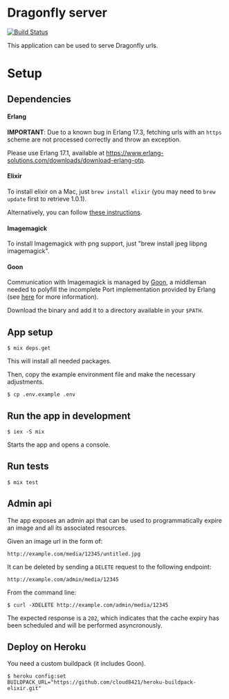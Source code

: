 # Dragonfly server

[![Build Status](https://travis-ci.org/cloud8421/dragonfly-server.svg?branch=master)](https://travis-ci.org/cloud8421/dragonfly-server)

This application can be used to serve Dragonfly urls.

# Setup

## Dependencies

#### Erlang

**IMPORTANT**: Due to a known bug in Erlang 17.3, fetching urls with an `https` scheme are not processed correctly and throw an exception.

Please use Erlang 17.1, available at <https://www.erlang-solutions.com/downloads/download-erlang-otp>.

#### Elixir

To install elixir on a Mac, just `brew install elixir` (you may need to `brew update` first to retrieve 1.0.1).

Alternatively, you can follow [these instructions](http://elixir-lang.org/install.html).

#### Imagemagick

To install Imagemagick with png support, just "brew install jpeg libpng imagemagick".

#### Goon

Communication with Imagemagick is managed by [Goon](https://github.com/alco/goon), a middleman needed to polyfill the incomplete Port
implementation provided by Erlang (see [here](https://github.com/alco/porcelain/wiki/Implementation#the-middleman) for more information).

Download the binary and add it to a directory available in your `$PATH`.

## App setup

    $ mix deps.get

This will install all needed packages.

Then, copy the example environment file and make the necessary adjustments.

    $ cp .env.example .env

## Run the app in development

    $ iex -S mix

Starts the app and opens a console.

## Run tests

    $ mix test

## Admin api

The app exposes an admin api that can be used to programmatically expire an image and all its associated resources.

Given an image url in the form of:

    http://example.com/media/12345/untitled.jpg

It can be deleted by sending a `DELETE` request to the following endpoint:

    http://example.com/admin/media/12345

From the command line:

    $ curl -XDELETE http://example.com/admin/media/12345

The expected response is a `202`, which indicates that the cache expiry has been scheduled and will be performed asyncronously.

## Deploy on Heroku

You need a custom buildpack (it includes Goon).

    $ heroku config:set BUILDPACK_URL="https://github.com/cloud8421/heroku-buildpack-elixir.git"
